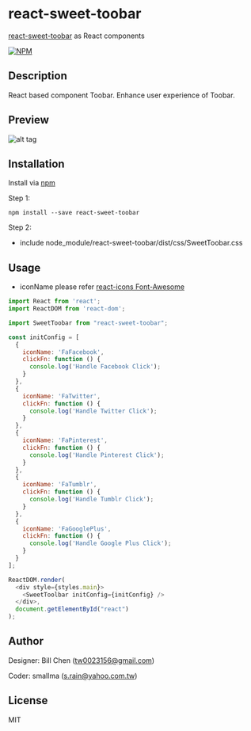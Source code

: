 # react-sweet-toobar

[react-sweet-toobar](https://www.npmjs.com/package/react-sweet-toobar) as React components

[![NPM](https://nodei.co/npm/react-sweet-toobar.png)](https://www.npmjs.com/package/react-sweet-toobar)

## Description
React based component Toobar. Enhance user experience of Toobar.


## Preview
![alt tag](https://cloud.githubusercontent.com/assets/429250/15212045/4034b42e-1871-11e6-92dd-46ee1f6e2237.gif)


## Installation

Install via [npm](https://www.npmjs.com/package/react-sweet-toobar)

Step 1:
```shell
npm install --save react-sweet-toobar
```

Step 2:
* include node_module/react-sweet-toobar/dist/css/SweetToobar.css


## Usage
* iconName please refer [react-icons Font-Awesome](http://gorangajic.github.io/react-icons/fa.html)

```js
import React from 'react';
import ReactDOM from 'react-dom';

import SweetToobar from "react-sweet-toobar";

const initConfig = [
  {
    iconName: 'FaFacebook',
    clickFn: function () {
      console.log('Handle Facebook Click');
    }
  },
  {
    iconName: 'FaTwitter',
    clickFn: function () {
      console.log('Handle Twitter Click');
    }
  },
  {
    iconName: 'FaPinterest',
    clickFn: function () {
      console.log('Handle Pinterest Click');
    }
  },
  {
    iconName: 'FaTumblr',
    clickFn: function () {
      console.log('Handle Tumblr Click');
    }
  },
  {
    iconName: 'FaGooglePlus',
    clickFn: function () {
      console.log('Handle Google Plus Click');
    }
  }
];

ReactDOM.render(
  <div style={styles.main}>
    <SweetToolbar initConfig={initConfig} />
  </div>,
  document.getElementById("react")
);
```


## Author

Designer: Bill Chen (tw0023156@gmail.com)

Coder: smallma (s.rain@yahoo.com.tw)

## License

MIT
